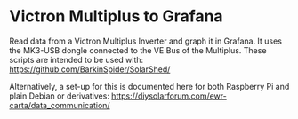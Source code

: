 # Victron Multiplus to Grafana
Read data from a Victron Multiplus Inverter and graph it in Grafana. It uses the MK3-USB dongle connected to the VE.Bus of the Multiplus. These scripts are intended to be used with: https://github.com/BarkinSpider/SolarShed/

Alternatively, a set-up for this is documented here for both Raspberry Pi and plain Debian or derivatives: https://diysolarforum.com/ewr-carta/data_communication/
